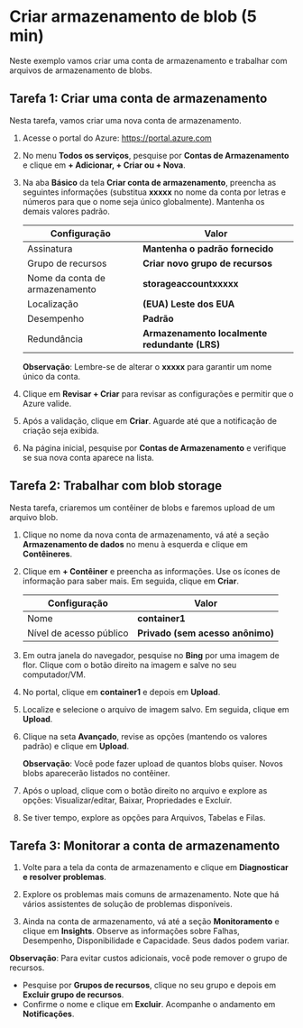 # Criar armazenamento de blob (5 min)

Neste exemplo vamos criar uma conta de armazenamento e trabalhar com arquivos de armazenamento de blobs.

## Tarefa 1: Criar uma conta de armazenamento

Nesta tarefa, vamos criar uma nova conta de armazenamento.

1. Acesse o portal do Azure: <a href="https://portal.azure.com" target="_blank"><span style="color: #0066cc;" color="#0066cc">https://portal.azure.com</span></a>

2. No menu **Todos os serviços**, pesquise por **Contas de Armazenamento** e clique em **+ Adicionar, + Criar ou + Nova**.

3. Na aba **Básico** da tela **Criar conta de armazenamento**, preencha as seguintes informações (substitua **xxxxx** no nome da conta por letras e números para que o nome seja único globalmente). Mantenha os demais valores padrão.

    | Configuração | Valor |
    | --- | --- |
    | Assinatura | **Mantenha o padrão fornecido** |
    | Grupo de recursos | **Criar novo grupo de recursos** |
    | Nome da conta de armazenamento | **storageaccountxxxxx** |
    | Localização | **(EUA) Leste dos EUA** |
    | Desempenho | **Padrão** |
    | Redundância | **Armazenamento localmente redundante (LRS)** |

    **Observação**: Lembre-se de alterar o **xxxxx** para garantir um nome único da conta.

4. Clique em **Revisar + Criar** para revisar as configurações e permitir que o Azure valide.

5. Após a validação, clique em **Criar**. Aguarde até que a notificação de criação seja exibida.

6. Na página inicial, pesquise por **Contas de Armazenamento** e verifique se sua nova conta aparece na lista.

## Tarefa 2: Trabalhar com blob storage

Nesta tarefa, criaremos um contêiner de blobs e faremos upload de um arquivo blob.

1. Clique no nome da nova conta de armazenamento, vá até a seção **Armazenamento de dados** no menu à esquerda e clique em **Contêineres**.

2. Clique em **+ Contêiner** e preencha as informações. Use os ícones de informação para saber mais. Em seguida, clique em **Criar**.

    | Configuração | Valor |
    | --- | --- |
    | Nome | **container1** |
    | Nível de acesso público | **Privado (sem acesso anônimo)** |

3. Em outra janela do navegador, pesquise no **Bing** por uma imagem de flor. Clique com o botão direito na imagem e salve no seu computador/VM.

4. No portal, clique em **container1** e depois em **Upload**.

5. Localize e selecione o arquivo de imagem salvo. Em seguida, clique em **Upload**.

6. Clique na seta **Avançado**, revise as opções (mantendo os valores padrão) e clique em **Upload**.

    **Observação**: Você pode fazer upload de quantos blobs quiser. Novos blobs aparecerão listados no contêiner.

7. Após o upload, clique com o botão direito no arquivo e explore as opções: Visualizar/editar, Baixar, Propriedades e Excluir.

8. Se tiver tempo, explore as opções para Arquivos, Tabelas e Filas.

## Tarefa 3: Monitorar a conta de armazenamento

1. Volte para a tela da conta de armazenamento e clique em **Diagnosticar e resolver problemas**.

2. Explore os problemas mais comuns de armazenamento. Note que há vários assistentes de solução de problemas disponíveis.

3. Ainda na conta de armazenamento, vá até a seção **Monitoramento** e clique em **Insights**. Observe as informações sobre Falhas, Desempenho, Disponibilidade e Capacidade. Seus dados podem variar.

**Observação**: Para evitar custos adicionais, você pode remover o grupo de recursos.

* Pesquise por **Grupos de recursos**, clique no seu grupo e depois em **Excluir grupo de recursos**.
* Confirme o nome e clique em **Excluir**. Acompanhe o andamento em **Notificações**.
